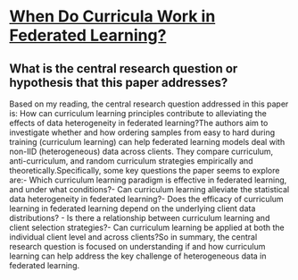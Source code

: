 # [When Do Curricula Work in Federated Learning?](https://arxiv.org/abs/2212.12712)

## What is the central research question or hypothesis that this paper addresses?

 Based on my reading, the central research question addressed in this paper is: How can curriculum learning principles contribute to alleviating the effects of data heterogeneity in federated learning?The authors aim to investigate whether and how ordering samples from easy to hard during training (curriculum learning) can help federated learning models deal with non-IID (heterogeneous) data across clients. They compare curriculum, anti-curriculum, and random curriculum strategies empirically and theoretically.Specifically, some key questions the paper seems to explore are:- Which curriculum learning paradigm is effective in federated learning, and under what conditions?- Can curriculum learning alleviate the statistical data heterogeneity in federated learning?- Does the efficacy of curriculum learning in federated learning depend on the underlying client data distributions? - Is there a relationship between curriculum learning and client selection strategies?- Can curriculum learning be applied at both the individual client level and across clients?So in summary, the central research question is focused on understanding if and how curriculum learning can help address the key challenge of heterogeneous data in federated learning.
